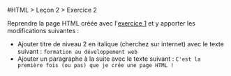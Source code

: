 #HTML > Leçon 2 > Exercice 2

Reprendre la page HTML créée avec l'[exercice 1](../exercice1) et y apporter les modifications suivantes :
* Ajouter titre de niveau 2 en italique (cherchez sur internet) avec le texte suivant :
`formation au développement web`
* Ajouter un paragraphe à la suite avec le texte suivant : `C'est la première fois (ou pas) que je crée une page HTML !`
